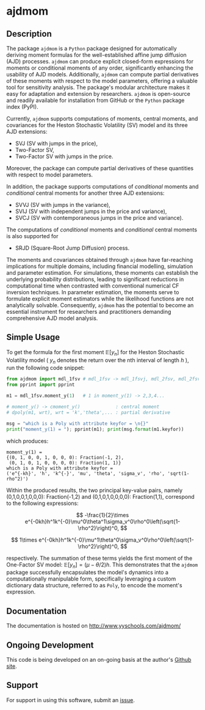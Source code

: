 # ajdmom

## Description

The package `ajdmom` is a `Python` package designed for automatically deriving moment formulas 
for the well-established affine jump diffusion (AJD) processes. `ajdmom` can produce explicit closed-form 
expressions for moments or conditional moments of any order, significantly enhancing the usability 
of AJD models. Additionally, `ajdmom` can compute partial derivatives of these moments with respect to the 
model parameters, offering a valuable tool for sensitivity analysis. The package's modular architecture makes 
it easy for adaptation and extension by researchers. `ajdmom` is open-source and readily available for 
installation from GitHub or the `Python` package index (PyPI).

Currently, `ajdmom` supports computations of moments, central moments, and covariances for the Heston 
Stochastic Volatility (SV) model and its three AJD extensions: 
- SVJ (SV with jumps in the price), 
- Two-Factor SV, 
- Two-Factor SV with jumps in the price. 

Moreover, the package can compute partial 
derivatives of these quantities with respect to model parameters. 

In addition, the package supports 
computations of *conditional* moments and *conditional* central moments for another three AJD extensions:
- SVVJ (SV with jumps in the variance), 
- SVIJ (SV with independent jumps in the price and variance),
- SVCJ (SV with contemporaneous jumps in the price and variance). 

The computations of *conditional* moments and *conditional* central moments is also supported for
- SRJD (Square-Root Jump Diffusion) process.

The moments and covariances obtained through `ajdmom` have far-reaching implications for multiple domains, 
including financial modelling, simulation and parameter estimation. For simulations, these moments can 
establish the underlying probability distributions, leading to significant reductions in computational 
time when contrasted with conventional numerical CF inversion techniques. In parameter estimation, 
the moments serve to formulate explicit moment estimators while the likelihood functions are not analytically 
solvable. Consequently, `ajdmom` has the potential to become an essential instrument for researchers and 
practitioners demanding comprehensive AJD model analysis.

## Simple Usage

To get the formula for the first moment $\mathbb{E}[y_n]$ for the Heston Stochastic Volatility model
( $y_n$ denotes the return over the nth interval of length $h$ ), run the following code snippet:

``` python
from ajdmom import mdl_1fsv # mdl_1fsv -> mdl_1fsvj, mdl_2fsv, mdl_2fsvj
from pprint import pprint

m1 = mdl_1fsv.moment_y(1)   # 1 in moment_y(1) -> 2,3,4...

# moment_y() -> cmoment_y()             : central moment
# dpoly(m1, wrt), wrt = 'k','theta',... : partial derivative

msg = "which is a Poly with attribute keyfor = \n{}"
print("moment_y(1) = "); pprint(m1); print(msg.format(m1.keyfor))
```

which produces:

```         
moment_y(1) = 
{(0, 1, 0, 0, 1, 0, 0, 0): Fraction(-1, 2),
 (0, 1, 0, 1, 0, 0, 0, 0): Fraction(1, 1)}
which is a Poly with attribute keyfor = 
('e^{-kh}', 'h', 'k^{-}', 'mu', 'theta', 'sigma_v', 'rho', 'sqrt(1-rho^2)')
```

Within the produced results, the two principal key-value pairs, namely (0,1,0,0,1,0,0,0): Fraction(-1,2) and 
(0,1,0,1,0,0,0,0): Fraction(1,1), correspond to the following expressions:

$$
-\frac{1}{2}\times e^{-0kh}h^1k^{-0}\mu^0\theta^1\sigma_v^0\rho^0\left(\sqrt{1-\rho^2}\right)^0,
$$

$$
1\times e^{-0kh}h^1k^{-0}\mu^1\theta^0\sigma_v^0\rho^0\left(\sqrt{1-\rho^2}\right)^0,
$$

respectively. The summation of these terms yields the first moment of the One-Factor SV model: 
$\mathbb{E}[y_n] = (\mu-\theta/2)h$. This demonstrates that the `ajdmom` package successfully encapsulates 
the model's dynamics into a computationally manipulable form, specifically leveraging a custom dictionary 
data structure, referred to as `Poly`, to encode the moment's expression.

## Documentation

The documentation is hosted on <http://www.yyschools.com/ajdmom/>

## Ongoing Development

This code is being developed on an on-going basis at the author's [Github site](https://github.com/xmlongan/ajdmom).

## Support

For support in using this software, submit an [issue](https://github.com/xmlongan/ajdmom/issues/new).
